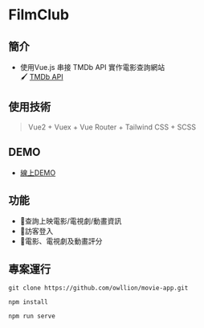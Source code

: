 # FilmClub

## 簡介
 * 使用Vue.js 串接 TMDb API 實作電影查詢網站   
 🖌 [TMDb API](https://developers.themoviedb.org/3/getting-started/introduction)    

## 使用技術
> Vue2 + Vuex + Vue Router + Tailwind CSS + SCSS 
 
## DEMO
* [線上DEMO](https://filmclub-owllion.herokuapp.com/#/) 

## 功能
 * 📝查詢上映電影/電視劇/動畫資訊
 * 📝訪客登入
 * 📝電影、電視劇及動畫評分


## 專案運行
```
git clone https://github.com/owllion/movie-app.git

npm install

npm run serve
```
